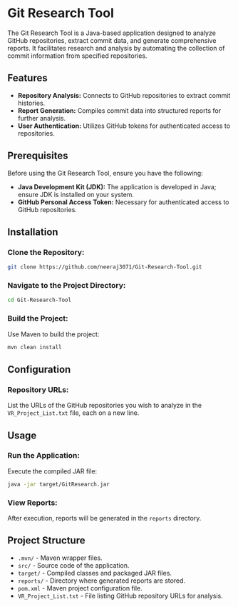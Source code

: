 # Git Research Tool

The Git Research Tool is a Java-based application designed to analyze GitHub repositories, extract commit data, and generate comprehensive reports. It facilitates research and analysis by automating the collection of commit information from specified repositories.

## Features

- **Repository Analysis:** Connects to GitHub repositories to extract commit histories.
- **Report Generation:** Compiles commit data into structured reports for further analysis.
- **User Authentication:** Utilizes GitHub tokens for authenticated access to repositories.

## Prerequisites

Before using the Git Research Tool, ensure you have the following:

- **Java Development Kit (JDK):** The application is developed in Java; ensure JDK is installed on your system.
- **GitHub Personal Access Token:** Necessary for authenticated access to GitHub repositories.

## Installation

### Clone the Repository:
```bash
git clone https://github.com/neeraj3071/Git-Research-Tool.git
```

### Navigate to the Project Directory:
```bash
cd Git-Research-Tool
```

### Build the Project:
Use Maven to build the project:
```bash
mvn clean install
```

## Configuration

### Repository URLs:
List the URLs of the GitHub repositories you wish to analyze in the `VR_Project_List.txt` file, each on a new line.

## Usage

### Run the Application:
Execute the compiled JAR file:
```bash
java -jar target/GitResearch.jar
```

### View Reports:
After execution, reports will be generated in the `reports` directory.

## Project Structure

- `.mvn/` - Maven wrapper files.
- `src/` - Source code of the application.
- `target/` - Compiled classes and packaged JAR files.
- `reports/` - Directory where generated reports are stored.
- `pom.xml` - Maven project configuration file.
- `VR_Project_List.txt` - File listing GitHub repository URLs for analysis.


